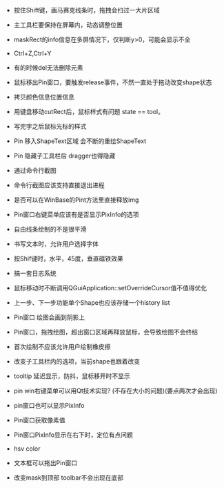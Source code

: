 ﻿- 按住Shift键，画马赛克线条时，拖拽会扫过一大片区域
- 主工具栏要保持在屏幕内，动态调整位置
- maskRect的info信息在多屏情况下，仅判断y>0，可能会显示不全
- Ctrl+Z,Ctrl+Y
- 有的时候del无法删除元素
- 鼠标移出Pin窗口，要触发release事件，不然一直处于拖动改变shape状态
- 拷贝颜色信息位置信息
- 用键盘移动cutRect后，鼠标样式有问题  state == tool。

- 写完字之后鼠标光标的样式
- Pin 移入ShapeText区域 会不断的重绘ShapeText
- Pin 隐藏子工具栏后 dragger也得隐藏



- 通过命令行截图
- 命令行截图应该支持直接退出进程
- 是否可以在WinBase的Pint方法里直接释放img

- Pin窗口右键菜单应该有是否显示PixInfo的选项
- 自由线条绘制的不是很平滑
- 书写文本时，允许用户选择字体
- 按Shif键时，水平，45度，垂直磁铁效果
- 搞一套日志系统
- 鼠标移动时不断调用QGuiApplication::setOverrideCursor值不值得优化
- 上一步、下一步功能单个Shape也应该存储一个history list
- Pin窗口 绘图会画到阴影上
- Pin窗口，拖拽绘图，超出窗口区域再释放鼠标，会导致绘图不会终结
- 首次绘制不应该允许用户绘制橡皮擦
- 改变子工具栏内的选项，当前shape也跟着改变
- tooltip 延迟显示，防抖，鼠标移开时不显示
- pin win右键菜单可以用Qt技术实现? (不存在大小的问题)(要点两次才会出现)
- pin窗口也可以显示PixInfo
- Pin窗口获取像素值
- Pin窗口PixInfo显示在右下时，定位有点问题
- hsv color
- 文本框可以拖出Pin窗口
- 改变mask到顶部  toolbar不会出现在底部
